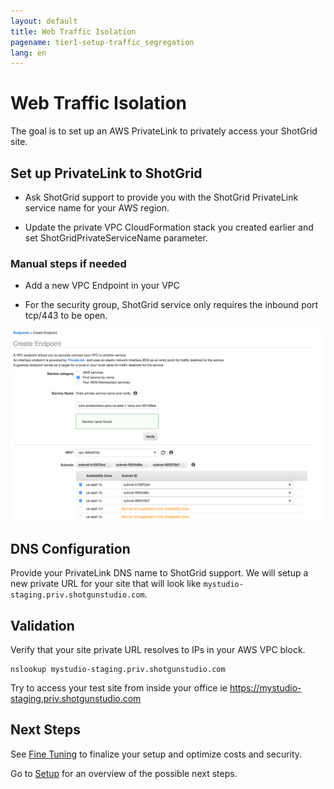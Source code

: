 ```yaml
---
layout: default
title: Web Traffic Isolation
pagename: tier1-setup-traffic_segregation
lang: en
---
```


# Web Traffic Isolation

The goal is to set up an AWS PrivateLink to privately access your ShotGrid site.

## Set up PrivateLink to ShotGrid

- Ask ShotGrid support to provide you with the ShotGrid PrivateLink service name for your AWS region.

- Update the private VPC CloudFormation stack you created earlier and set ShotGridPrivateServiceName parameter.

### Manual steps if needed

- Add a new VPC Endpoint in your VPC

- For the security group, ShotGrid service only requires the inbound port tcp/443 to be open.

![Create endpoint](../images/tier1-endpoint-create_privatelink.png)

## DNS Configuration

Provide your PrivateLink DNS name to ShotGrid support. We will setup a new private URL for your site that will look like `mystudio-staging.priv.shotgunstudio.com`.

## Validation

Verify that your site private URL resolves to IPs in your AWS VPC block.

```
nslookup mystudio-staging.priv.shotgunstudio.com
```

Try to access your test site from inside your office ie https://mystudio-staging.priv.shotgunstudio.com

## Next Steps

See [Fine Tuning](./tuning.md) to finalize your setup and optimize costs and security.

Go to [Setup](./setup.md) for an overview of the possible next steps.
